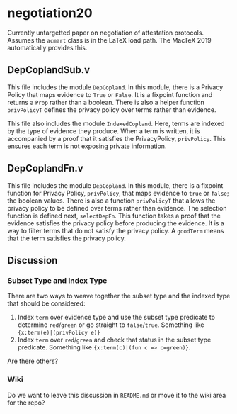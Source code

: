 # negotiation20

Currently untargetted paper on negotiation of attestation protocols.
Assumes the `acmart` class is in the LaTeX load path.  The MacTeX 2019
automatically provides this.


## DepCoplandSub.v

This file includes the module `DepCopland`. In this module, there is a Privacy Policy that maps evidence to `True` or `False`. It is a fixpoint function and returns a `Prop` rather than a boolean. There is also a helper function `privPolicyT` defines the privacy policy over terms rather than evidence.  


This file also includes the module `IndexedCopland`. Here, terms are indexed by the type of evidence they produce. When a term is written, it is accompanied by a proof that it satisfies the PrivacyPolicy, `privPolicy`. This ensures each term is not exposing private information. 

## DepCoplandFn.v 

This file includes the module `DepCopland`. In this module, there is a fixpoint function for Privacy Policy, `privPolicy`, that maps evidence to `true` or `false`; the boolean values. There is also a function `privPolicyT` that allows the privacy policy to be defined over terms rather than evidence. The selection function is defined next, `selectDepFn`. This function takes a proof that the evidence satisfies the privacy policy before producing the evidence. It is a way to filter terms that do not satisfy the privacy policy. A `goodTerm` means that the term satisfies the privacy policy.  

## Discussion

### Subset Type and Index Type

There are two ways to weave together the subset type and the indexed type that should be considered:

1. Index `term` over evidence type and use the subset type predicate to determine `red`/`green` or go straight to `false`/`true`.  Something like `{x:term(e)|(privPolicy e)}`
2. Index `term` over `red`/`green` and check that status in the subset type predicate.  Something like `{x:term(c)|(fun c => c=green)}`. 

Are there others?

### Wiki

Do we want to leave this discussion in `README.md` or move it to the wiki area for the repo?